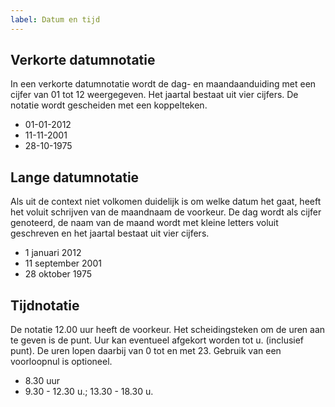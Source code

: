 ```yaml
---
label: Datum en tijd
---
```


## Verkorte datumnotatie
In een verkorte datumnotatie wordt de dag- en maandaanduiding met een cijfer van 01 tot 12 weergegeven. Het jaartal bestaat uit vier cijfers. De notatie wordt gescheiden met een koppelteken.

* 01-01-2012
* 11-11-2001
* 28-10-1975

## Lange datumnotatie
Als uit de context niet volkomen duidelijk is om welke datum het gaat, heeft het voluit schrijven van de maandnaam de voorkeur. De dag wordt als cijfer genoteerd, de naam van de maand wordt met kleine letters voluit geschreven en het jaartal bestaat uit vier cijfers.

* 1 januari 2012
* 11 september 2001
* 28 oktober 1975

## Tijdnotatie
De notatie 12.00 uur heeft de voorkeur. Het scheidingsteken om de uren aan te geven is de punt. Uur kan eventueel afgekort worden tot u. (inclusief punt). De uren lopen daarbij van 0 tot en met 23. Gebruik van een voorloopnul is optioneel.

* 8.30 uur
* 9.30 - 12.30 u.; 13.30 - 18.30 u.